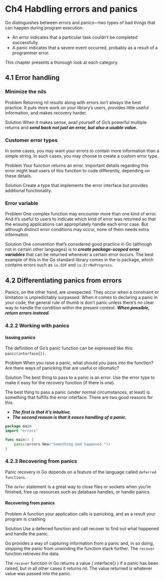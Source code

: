 # Ch4 Habdling errors and panics

Go distinguishes between errors and panics—two types of bad things that can happen during program execution.

- An error indicates that a particular task couldn’t be completed successfully.
- A panic indicates that a severe event occurred, probably as a result of a programmer error.

This chapter presents a thorough look at each category.

## 4.1 Error handling

### Minimize the nils

Problem
Returning nil results along with errors isn’t always the best practice. It puts more work on your library’s users, provides little useful information, and makes recovery harder.

Solution
When it makes sense, avail yourself of Go’s powerful multiple returns and ***send back
not just an error, but also a usable value.***

### Customer error types

In some cases, you may want your errors to contain more information than a simple string. In such cases, you may choose to create a custom error type.

Problem
Your function returns an error. Important details regarding this error might lead users of this function to code differently, depending on these details.

Solution
Create a type that implements the error interface but provides additional functionality.

### Error variable

Problem
One complex function may encounter more than one kind of error. And it’s useful to users to indicate which kind of error was returned so that the ensuing applications can appropriately handle each error case. But although distinct error conditions may occur, none of them needs extra information

Solution
One convention that’s considered good practice in Go (although not in certain other languages) is to ***create package-scoped error variables*** that can be returned whenever a certain error occurs. The best example of this in the Go standard library comes in the io package, which contains errors such as `io.EOF` and `io.ErrNoProgress`.

## 4.2 Differentiating panics from errors

Panics, on the other hand, are unexpected. They occur when a constraint or limitation is unpredictably surpassed. When it comes to declaring a panic in your code, the general rule of thumb is don’t panic unless there’s no clear way to handle the condition within the present context. ***When possible, return errors instead.***

### 4.2.2 Working with panics

#### Issuing panics

The definition of Go’s panic function can be expressed like this: `panic(interface{})`.

Problem
When you raise a panic, what should you pass into the function? Are there ways of panicking that are useful or idiomatic?

Solution
The best thing to pass to a panic is an error. Use the error type to make it easy for the recovery function (if there is one).

The best thing to pass a panic (under normal circumstances, at least) is something that fulfills the error interface. There are two good reasons for this.

- ***The first is that it’s intuitive.***
- ***The second reason is that it eases handling of a panic.***

```go
package main
import "errors"

func main() {
    panic(errors.New("Something bad happened."))
}
```

### 4.2.3 Recovering from panics

Panic recovery in Go depends on a feature of the language called `deferred functions`.

The `defer` statement is a great way to close files or sockets when you’re finished, free up resources such as database handles, or handle panics.

#### Recovering from panics

Problem
A function your application calls is panicking, and as a result your program is crashing

Solution
Use a deferred function and call recover to find out what happened and handle the panic.

Go provides a way of capturing information from a panic and, in so doing, stopping
the panic from unwinding the function stack further. The `recover` function retrieves
the data.

The `recover` function in Go returns a value ( interface{} ) if a panic has been raised, but in all other cases it returns nil. The value returned is whatever value was passed into the panic.